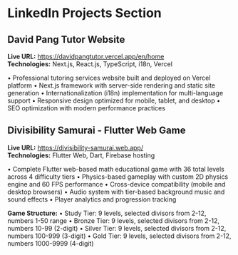 # LinkedIn Projects Section

## David Pang Tutor Website
**Live URL:** https://davidpangtutor.vercel.app/en/home  
**Technologies:** Next.js, React.js, TypeScript, i18n, Vercel

• Professional tutoring services website built and deployed on Vercel platform
• Next.js framework with server-side rendering and static site generation
• Internationalization (i18n) implementation for multi-language support
• Responsive design optimized for mobile, tablet, and desktop
• SEO optimization with modern performance practices

## Divisibility Samurai - Flutter Web Game
**Live URL:** https://divisibility-samurai.web.app/  
**Technologies:** Flutter Web, Dart, Firebase hosting

• Complete Flutter web-based math educational game with 36 total levels across 4 difficulty tiers
• Physics-based gameplay with custom 2D physics engine and 60 FPS performance
• Cross-device compatibility (mobile and desktop browsers)
• Audio system with tier-based background music and sound effects
• Player analytics and progression tracking

**Game Structure:**
• Study Tier: 9 levels, selected divisors from 2-12, numbers 1-50 range
• Bronze Tier: 9 levels, selected divisors from 2-12, numbers 10-99 (2-digit)
• Silver Tier: 9 levels, selected divisors from 2-12, numbers 100-999 (3-digit)
• Gold Tier: 9 levels, selected divisors from 2-12, numbers 1000-9999 (4-digit)